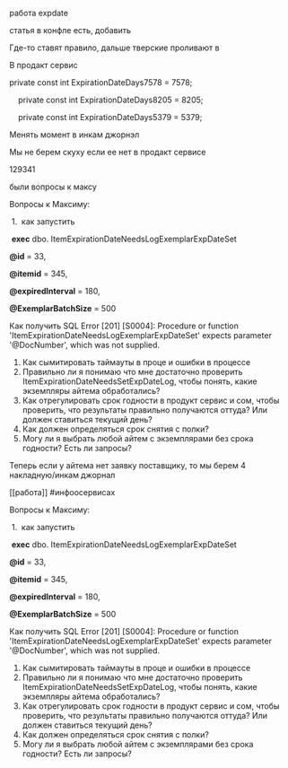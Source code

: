 
  

работа expdate 

статья в конфле есть, добавить

  

Где-то ставят правило, дальше тверские проливают в 

  

  

В продакт сервис

private const int ExpirationDateDays7578 = 7578;

    private const int ExpirationDateDays8205 = 8205;

    private const int ExpirationDateDays5379 = 5379;

  

  

Менять момент в инкам джорнэл

  

  

Мы не берем скуху если ее нет в продакт сервисе

  

129341

  

  

были вопросы к максу

  

Вопросы к Максиму:

  

 1.  как запустить 

  

 **exec** dbo. ItemExpirationDateNeedsLogExemplarExpDateSet

**@id** = 33,

**@itemid** = 345,

**@expiredInterval** = 180,

**@ExemplarBatchSize** = 500

  

Как получить SQL Error [201] [S0004]: Procedure or function 'ItemExpirationDateNeedsLogExemplarExpDateSet' expects parameter '@DocNumber', which was not supplied.

  

1. Как сымитировать таймауты в проце и ошибки в процессе
2. Правильно ли я понимаю что мне достаточно проверить ItemExpirationDateNeedsSetExpDateLog, чтобы понять, какие экземпляры айтема обработались? 
3. Как отрегулировать срок годности в продукт сервис и сом, чтобы проверить, что результаты правильно получаются оттуда? Или должен ставиться текущий день?
4. Как должен определяться срок снятия с полки? 
5. Могу ли я выбрать любой айтем с экземплярами без срока годности? Есть ли запросы?


Теперь если у айтема нет заявку поставщику,  то мы берем 4 накладную/инкам джорнал


[[работа]] #инфоосервисах


Вопросы к Максиму:

  

 1.  как запустить 

  

 **exec** dbo. ItemExpirationDateNeedsLogExemplarExpDateSet

**@id** = 33,

**@itemid** = 345,

**@expiredInterval** = 180,

**@ExemplarBatchSize** = 500

  

Как получить SQL Error [201] [S0004]: Procedure or function 'ItemExpirationDateNeedsLogExemplarExpDateSet' expects parameter '@DocNumber', which was not supplied.

  

1. Как сымитировать таймауты в проце и ошибки в процессе
2. Правильно ли я понимаю что мне достаточно проверить ItemExpirationDateNeedsSetExpDateLog, чтобы понять, какие экземпляры айтема обработались? 
3. Как отрегулировать срок годности в продукт сервис и сом, чтобы проверить, что результаты правильно получаются оттуда? Или должен ставиться текущий день?
4. Как должен определяться срок снятия с полки? 
5. Могу ли я выбрать любой айтем с экземплярами без срока годности? Есть ли запросы?